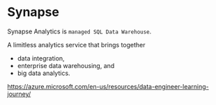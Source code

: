 # Synapse

Synapse Analytics is `managed SQL Data Warehouse`.

A limitless analytics service that brings together
- data integration,
- enterprise data warehousing, and
- big data analytics.

https://azure.microsoft.com/en-us/resources/data-engineer-learning-journey/
